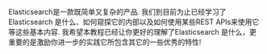 Elasticsearch是一款既简单又复杂的产品. 我们到目前为止已经学习了Elasticsearch 是什么、如何窥探它的内部以及如何使用某些REST APIs来使用它等这些基本内容. 我希望本教程已经让你更好的理解了Elasticsearch 是什么，更重要的是激励你进一步的实践它所包含其它的一些优秀的特性!